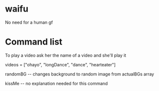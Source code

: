 # waifu
No need for a human gf

# Command list
To play a video ask her the name of a video and she'll play it

videos = ["ohayo", "longDance", "dance", "hearteater"]

randomBG -- changes background to random image from actualBGs array 

kissMe -- no explanation needed for this command

